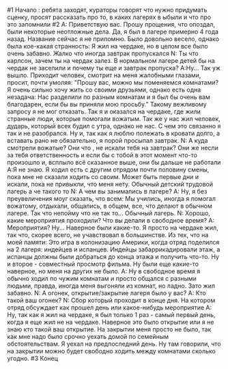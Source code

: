 #1
Начало : ребята заходят, кураторы говорят что нужно придумать сценку, просят рассказать про то, в каких лагерях в ыбыли  и что про это запомнили
#2
A: Приветствую вас. Прошу прощения, что опоздал, были некоторые неотложные дела. Да, я был в лагере примерно 4 года назад. Название сейчас я не припомню. Было довольно весело, однако была кое-какая странность: Я жил на чердаке, но в целом все было очень забавно. Жалко что иногда завтрак пропускался
N: Ты что карлсон, зачем ты на чердак залез. В нормальном лагере детей бы на чердак не заселили и почему ты еще и завтрак пропуска?
A:Ну... Так уж вышло. Приходит человек, смотрит на меня жалобными глазами, просит, почти умоляя: "Прошу вас, можно мы поменяемся комнатами? Я очень сильно хочу жить со своими друзьями, однако есть одна незадача: Нас разделили по разным комнатам и я был бы очень вам благодарен, если бы вы приняли мою просьбу." Такому вежливому запросу я не мог отказать. Так я и оказался на чердаке, где жили странные люди, которые помогали вожатым. Так же у нас жил человек, дударь, который всех будил с утра, однако не нас. С чем это связанно я так и не разобрался. Ну и, так как я люблю полежать в кровати долго, а вставать рано не обязательно, я порой просыпал завтрак.
N: А куда смотрели вожатые? Они что , не искали тебя на завтрак? Они же несли за тебя ответственность и если бы с тобой в этот момент что-то произошло и, всплыло всё сказанное выше, они бы дальше не работали
A:Я не знаю. Я ходил есть с другим отрядом почти половину смены, пока мне не сказали ходить со своим. Может быть первые дни и искали, пока не привыкли, что меня нету. Обычный детский трудовой лагерь а че такого то
N: А чем вы занимались в лагере?
A: Ну, я без преувеличения моуг сказать, что всем: Мы учились, иногда я помогал вожатому, отдыхали, общались, в общем, все, что делают в обычном лагере. Так что непойму что не так то... Обычный лагерь.
N: Хорошо, какие мероприятия проходили?
Что вы делали в свободное время?
A: Мероприятия? Ну... Наверное были какие-то. Я просто на чердаке жил, так что, скорее всего, не учавствовал в большинстве. Из тех, что на моей памяти: Это игра в колонизацию Америки, когда отряд поделился на 2 лагеря: индейцев и испанцев. Индейцы забаррикадировали этаж, а испанцы должны были добраться до конца этажа и получить что-то. Ну и второе - совместный просмотр фильма. Ну были еще какие-то наверное, но меня на других не было.
A: Ну в свободное время я обычно ходил по чужим комнатам и просто общался с разными людьми, правда, иногда меня выгоняли из комнат, но ладно. Зато жил забавно.
N: А огонек, открытие/закрытие лагеря было у вас?
A: Кто такой ваш огонек?
N: Сбор который проходит в конце дня. На котором отряд обсуждает как прошел день или какое-нибудь мероприятие
A: Ну, так как я жил на чердаке, я был только 1 раз - самый первый день, когда я еще жил не на чердаке. Наверное это было открытие или я не знаю кто такой ваш открытие. На закрытии меня просто не было, так как мне надо было срочно уехать домой по семейным обстоятельствам. Я уехал на предпоследний день. Ну там говорили, что на закрытии можно будет свободно ходить между комнатами сколько угодно. 
#3
Конец
